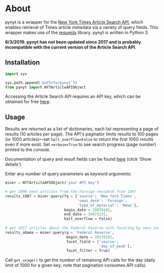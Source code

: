 # About
pynyt is a wrapper for the [New York Times Article Search API](https://developer.nytimes.com/article_search_v2.json#/README),
which enables retrieval of Times article metadata via a variety of query fields. This wrapper makes use of the
[requests](http://docs.python-requests.org/en/master/) library. pynyt is written in Python 3.

**6/3/2019: pynyt has not been updated since 2017 and is probably incompatible with the current version of the Article Search API.**

## Installation

```python
import sys

sys.path.append('path/to/pynyt'))
from pynyt import NYTArticleAPIObject
```

Accessing the Article Search API requires an API key, which can be obtained for free
[here](https://developer.nytimes.com/signup).

## Usage

Results are returned as a list of dictionaries, each list representing a page of results (10 articles per page).
The API's paginator limits results to 100 pages (or 1000 articles)—set `halt_overflow=False` to return the first
1000 results even if more exist. Set `verbose=True` to see search progress (page number) printed to the console.

Documentation of query and result fields can be found
[here](https://developer.nytimes.com/article_search_v2.json#/Documentation) (click 'Show details').

Enter any number of query parameters as keyword arguments:
```python
miner = NYTArticleAPIObject('your API key')

# get 1000 news articles from the Foreign newsdesk from 1987
results_1987 = miner.query(fq = {'source': 'New York Times',
                                 'news_desk': 'Foreign',
                                 'type_of_material': 'News'},
                           begin_date = 19870101,
                           end_date = 19871231,
                           halt_overflow = False)
                           
# get 2017 articles about the Federal Reserve with faceting by news source and day of week
results_obama = miner.query(q = 'Federal Reserve',
                            begin_date = 20170101,
                            facet_field = ['source', 
                                           'day_of_week'],
                            facet_filter = True)
```

Call `get_usage()` to get the number of remaining API calls for the day (daily limit of 1000 for a given key;
note that pagination consumes API calls).
